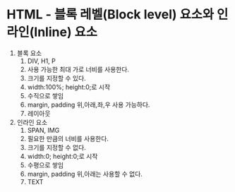 # HTML - 블록 레벨(Block level) 요소와 인라인(Inline) 요소

1. 블록 요소
    1. DIV, H1, P
    2. 사용 가능한 최대 가로 너비를 사용한다.
    3. 크기를 지정할 수 있다.
    4. width:100%; height:0;로 시작
    5. 수직으로 쌓임
    6. margin, padding 위,아래,좌,우 사용 가능하다.
    7. 레이아웃
2. 인라인 요소
    1. SPAN, IMG
    2. 필요한 만큼의 너비를 사용한다.
    3. 크기를 지정할 수 없다.
    4. width:0; height:0;로 시작
    5. 수평으로 쌓임
    6. margin, padding 위,아래는 사용할 수 없다.
    7. TEXT

